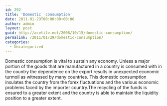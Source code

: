 ```yaml
---
id: 292
title: 'Domestic  consumption'
date: 2011-01-29T00:00:00+00:00
author: admin
layout: post
guid: http://acetile.net/2008/10/15/domestic-consumption/
permalink: /2011/01/29/domestic-consumption/
categories:
  - Uncategorized
---
```

Domestic consumption is vital to sustain any economy. Unless a major portion of the goods that are manufactured in a country is consumed with in the country the dependence on the export results in unexpected economic turmoil as witnessed by many countries. This domestic consumption insulates the country from the forex fluctuations and the various economic problems faced by the importer country.The recycling of the funds is ensured to a greater extent and the country is able to maintain the liquidity position to a greater extent.
